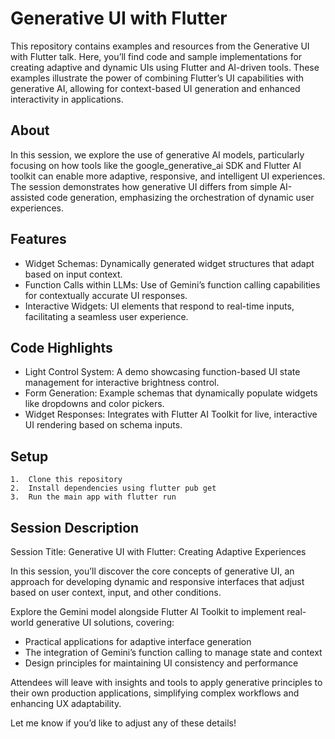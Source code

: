 # Generative UI with Flutter

This repository contains examples and resources from the Generative UI with Flutter talk. Here, you’ll find code and sample implementations for creating adaptive and dynamic UIs using Flutter and AI-driven tools. These examples illustrate the power of combining Flutter’s UI capabilities with generative AI, allowing for context-based UI generation and enhanced interactivity in applications.

## About

In this session, we explore the use of generative AI models, particularly focusing on how tools like the google_generative_ai SDK and Flutter AI toolkit can enable more adaptive, responsive, and intelligent UI experiences. The session demonstrates how generative UI differs from simple AI-assisted code generation, emphasizing the orchestration of dynamic user experiences.

## Features

- Widget Schemas: Dynamically generated widget structures that adapt based on input context.
- Function Calls within LLMs: Use of Gemini’s function calling capabilities for contextually accurate UI responses.
- Interactive Widgets: UI elements that respond to real-time inputs, facilitating a seamless user experience.

## Code Highlights

- Light Control System: A demo showcasing function-based UI state management for interactive brightness control.
- Form Generation: Example schemas that dynamically populate widgets like dropdowns and color pickers.
- Widget Responses: Integrates with Flutter AI Toolkit for live, interactive UI rendering based on schema inputs.
## Setup

	1.	Clone this repository
	2.	Install dependencies using flutter pub get
	3.	Run the main app with flutter run

## Session Description

Session Title: Generative UI with Flutter: Creating Adaptive Experiences

In this session, you’ll discover the core concepts of generative UI, an approach for developing dynamic and responsive interfaces that adjust based on user context, input, and other conditions.

Explore the Gemini model alongside Flutter AI Toolkit to implement real-world generative UI solutions, covering:

- Practical applications for adaptive interface generation
- The integration of Gemini’s function calling to manage state and context
- Design principles for maintaining UI consistency and performance

Attendees will leave with insights and tools to apply generative principles to their own production applications, simplifying complex workflows and enhancing UX adaptability.

Let me know if you’d like to adjust any of these details!